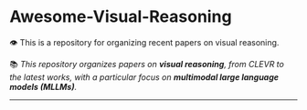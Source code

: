 # Awesome-Visual-Reasoning
👁️ This is a repository for organizing recent papers on visual reasoning.

📚 *This repository organizes papers on **visual reasoning**, from CLEVR to the latest works, with a particular focus on **multimodal large language models (MLLMs)**.*

-----

